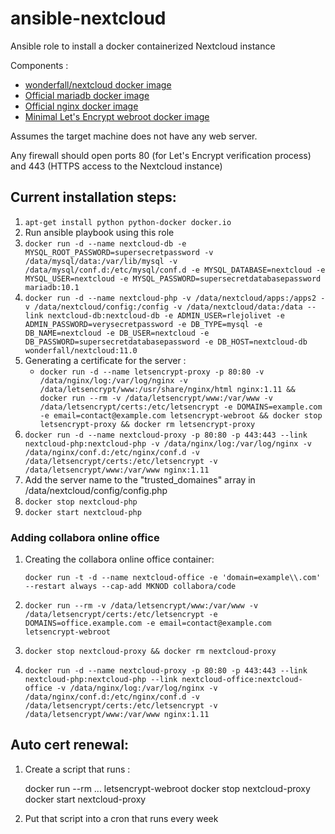 # ansible-nextcloud
Ansible role to install a docker containerized Nextcloud instance

Components :
- [wonderfall/nextcloud docker image](https://hub.docker.com/r/wonderfall/nextcloud/)
- [Official mariadb docker image](https://hub.docker.com/_/mariadb/)
- [Official nginx docker image](https://hub.docker.com/_/nginx/)
- [Minimal Let's Encrypt webroot docker image](https://github.com/RLejolivet/docker-letsencrypt-webroot)

Assumes the target machine does not have any web server.

Any firewall should open ports 80 (for Let's Encrypt verification process) and 443 (HTTPS access to the Nextcloud instance)

## Current installation steps:

1. ```apt-get install python python-docker docker.io```
2. Run ansible playbook using this role
3. ```docker run -d --name nextcloud-db -e MYSQL_ROOT_PASSWORD=supersecretpassword -v /data/mysql/data:/var/lib/mysql -v /data/mysql/conf.d:/etc/mysql/conf.d -e MYSQL_DATABASE=nextcloud -e MYSQL_USER=nextcloud -e MYSQL_PASSWORD=supersecretdatabasepassword mariadb:10.1```
4. ```docker run -d --name nextcloud-php -v /data/nextcloud/apps:/apps2 -v /data/nextcloud/config:/config -v /data/nextcloud/data:/data --link nextcloud-db:nextcloud-db -e ADMIN_USER=rlejolivet -e ADMIN_PASSWORD=verysecretpassword -e DB_TYPE=mysql -e DB_NAME=nextcloud -e DB_USER=nextcloud -e DB_PASSWORD=supersecretdatabasepassword -e DB_HOST=nextcloud-db wonderfall/nextcloud:11.0```
5. Generating a certificate for the server :
   - ```docker run -d --name letsencrypt-proxy -p 80:80 -v /data/nginx/log:/var/log/nginx -v /data/letsencrypt/www:/usr/share/nginx/html nginx:1.11 && docker run --rm -v /data/letsencrypt/www:/var/www -v /data/letsencrypt/certs:/etc/letsencrypt -e DOMAINS=example.com -e email=contact@example.com letsencrypt-webroot && docker stop letsencrypt-proxy && docker rm letsencrypt-proxy```
6. ```docker run -d --name nextcloud-proxy -p 80:80 -p 443:443 --link nextcloud-php:nextcloud-php -v /data/nginx/log:/var/log/nginx -v /data/nginx/conf.d:/etc/nginx/conf.d -v /data/letsencrypt/certs:/etc/letsencrypt -v /data/letsencrypt/www:/var/www nginx:1.11```
7. Add the server name to the "trusted_domaines" array in /data/nextcloud/config/config.php
8. ```docker stop nextcloud-php```
9. ```docker start nextcloud-php```

### Adding collabora online office

1. Creating the collabora online office container:

    ```docker run -t -d --name nextcloud-office -e 'domain=example\\.com' --restart always --cap-add MKNOD collabora/code```

1. ```docker run --rm -v /data/letsencrypt/www:/var/www -v /data/letsencrypt/certs:/etc/letsencrypt -e DOMAINS=office.example.com -e email=contact@example.com letsencrypt-webroot```
2. ```docker stop nextcloud-proxy && docker rm nextcloud-proxy```
3. ```docker run -d --name nextcloud-proxy -p 80:80 -p 443:443 --link nextcloud-php:nextcloud-php --link nextcloud-office:nextcloud-office -v /data/nginx/log:/var/log/nginx -v /data/nginx/conf.d:/etc/nginx/conf.d -v /data/letsencrypt/certs:/etc/letsencrypt -v /data/letsencrypt/www:/var/www nginx:1.11```

## Auto cert renewal:

1. Create a script that runs :

    docker run --rm ... letsencrypt-webroot
    docker stop nextcloud-proxy
    docker start nextcloud-proxy

2. Put that script into a cron that runs every week
